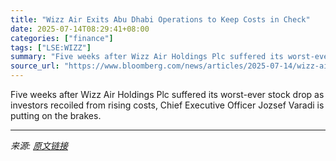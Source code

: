```yaml
---
title: "Wizz Air Exits Abu Dhabi Operations to Keep Costs in Check"
date: 2025-07-14T08:29:41+08:00
categories: ["finance"]
tags: ["LSE:WIZZ"]
summary: "Five weeks after Wizz Air Holdings Plc suffered its worst-ever stock drop as investors recoiled from rising costs, Chief Executive Officer Jozsef Varadi is putting on the brakes."
source_url: "https://www.bloomberg.com/news/articles/2025-07-14/wizz-air-suspends-abu-dhabi-operations-to-keep-costs-in-check"
---
```


Five weeks after Wizz Air Holdings Plc suffered its worst-ever stock drop as investors recoiled from rising costs, Chief Executive Officer Jozsef Varadi is putting on the brakes.

---

*来源: [原文链接](https://www.bloomberg.com/news/articles/2025-07-14/wizz-air-suspends-abu-dhabi-operations-to-keep-costs-in-check)*
